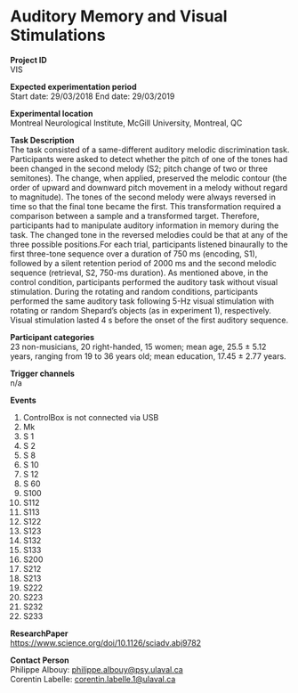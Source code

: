 # Auditory Memory and Visual Stimulations
**Project ID**\
VIS

**Expected experimentation period**\
Start date: 29/03/2018
End date: 29/03/2019

**Experimental location**\
Montreal Neurological Institute, McGill University, Montreal, QC

**Task Description**\
The task consisted of a same-different auditory melodic discrimination task. Participants were asked to detect whether the pitch of one of the tones had been changed in the second melody (S2; pitch change of two or three semitones). The change, when applied, preserved the melodic contour (the order of upward and downward pitch movement in a melody without regard to magnitude). The tones of the second melody were always reversed in time so that the final tone became the first. This transformation required a comparison between a sample and a transformed target. Therefore, participants had to manipulate auditory information in memory during the task. The changed tone in the reversed melodies could be that at any of the three possible positions.For each trial, participants listened binaurally to the first three-tone sequence over a duration of 750 ms (encoding, S1), followed by a silent retention period of 2000 ms and the second melodic sequence (retrieval, S2, 750-ms duration). As mentioned above, in the control condition, participants performed the auditory task without visual stimulation. During the rotating and random conditions, participants performed the same auditory task following 5-Hz visual stimulation with rotating or random Shepard’s objects (as in experiment 1), respectively. Visual stimulation lasted 4 s before the onset of the first auditory sequence.

**Participant categories**\
23 non-musicians, 20 right-handed, 15 women; mean age, 25.5 ± 5.12 years, ranging from 19 to 36 years old; mean education, 17.45 ± 2.77 years.

**Trigger channels**\
n/a

**Events**
1. ControlBox is not connected via USB
2. Mk
3. S  1
4. S  2
5. S  8
6. S 10
7. S 12
8. S 60
9. S100
10. S112
11. S113
12. S122
13. S123
14. S132
15. S133
16. S200
17. S212
18. S213
19. S222
20. S223
21. S232
22. S233

**ResearchPaper**\
https://www.science.org/doi/10.1126/sciadv.abj9782

**Contact Person**\
Philippe Albouy: philippe.albouy@psy.ulaval.ca\
Corentin Labelle: corentin.labelle.1@ulaval.ca
